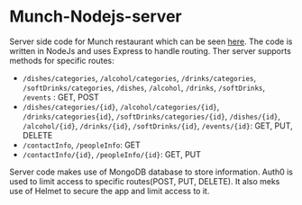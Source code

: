 # Munch-Nodejs-server
Server side code for Munch restaurant which can be seen [here]([https://pages.github.com/](https://github.com/lulek1410/Munch)https://github.com/lulek1410/Munch). The code is written in NodeJs and uses Express to handle routing. Ther server supports methods for specific routes:
- `/dishes/categories`, `/alcohol/categories`, `/drinks/categories`, `/softDrinks/categories`, `/dishes`, `/alcohol`, `/drinks`, `/softDrinks`, `/events` : GET, POST
- `/dishes/categories/{id}`, `/alcohol/categories/{id}`, `/drinks/categories{id}`, `/softDrinks/categories/{id}`, `/dishes/{id}`, `/alcohol/{id}`, `/drinks/{id}`, `/softDrinks/{id}`, `/events/{id}`: GET, PUT, DELETE
- `/contactInfo`, `/peopleInfo`: GET
- `/contactInfo/{id}`, `/peopleInfo/{id}`: GET, PUT

Server code makes use of MongoDB database to store information. Auth0 is used to limit access to specific routes(POST, PUT, DELETE). It also meks use of Helmet to secure the app and limit access to it.
